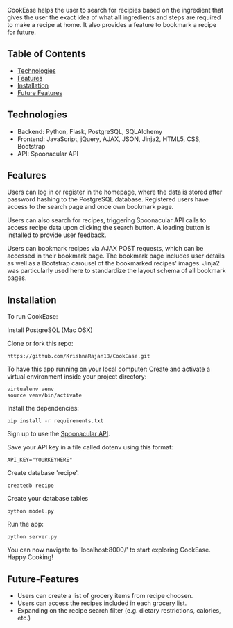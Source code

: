 CookEase helps the user to search for recipies based on the ingredient that gives the user the exact idea of what all ingredients and steps are required to make a recipe at home. It also provides a feature to bookmark a recipe for future.

## Table of Contents

- [Technologies](#technologies)
- [Features](#features)
- [Installation](#installation)
- [Future Features](#future-features)

## Technologies

- Backend: Python, Flask, PostgreSQL, SQLAlchemy
- Frontend: JavaScript, jQuery, AJAX, JSON, Jinja2, HTML5, CSS, Bootstrap
- API: Spoonacular API

## Features

Users can log in or register in the homepage, where the data is stored after password hashing to the PostgreSQL database. Registered users have access to the search page and once own bookmark page.

Users can also search for recipes, triggering Spoonacular API calls to access recipe data upon clicking the search button. A loading button is installed to provide user feedback.

Users can bookmark recipes via AJAX POST requests, which can be accessed in their bookmark page. The bookmark page includes user details as well as a Bootstrap carousel of the bookmarked recipes' images. Jinja2 was particularly used here to standardize the layout schema of all bookmark pages.

## Installation

To run CookEase:

Install PostgreSQL (Mac OSX)

Clone or fork this repo:

```
https://github.com/KrishnaRajan18/CookEase.git
```

To have this app running on your local computer:
Create and activate a virtual environment inside your project directory:

```
virtualenv venv
source venv/bin/activate
```

Install the dependencies:

```
pip install -r requirements.txt
```

Sign up to use the [Spoonacular API](https://spoonacular.com/food-api).

Save your API key in a file called dotenv using this format:

```
API_KEY="YOURKEYHERE"
```

Create database 'recipe'.

```
createdb recipe
```

Create your database tables

```
python model.py
```

Run the app:

```
python server.py
```

You can now navigate to 'localhost:8000/' to start exploring CookEase. Happy Cooking!

## Future-Features

- Users can create a list of grocery items from recipe choosen.
- Users can access the recipes included in each grocery list.
- Expanding on the recipe search filter (e.g. dietary restrictions, calories, etc.)
